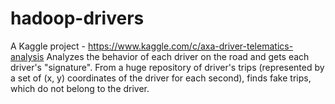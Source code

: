 # hadoop-drivers
A Kaggle project - https://www.kaggle.com/c/axa-driver-telematics-analysis
Analyzes the behavior of each driver on the road and gets each driver's "signature".
From a huge repository of driver's trips (represented by a set of (x, y) coordinates of the driver for each second), finds fake trips, which do not belong to the driver.
